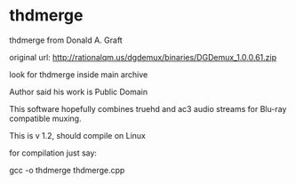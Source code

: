 # thdmerge
thdmerge from Donald A. Graft


original url:
http://rationalqm.us/dgdemux/binaries/DGDemux_1.0.0.61.zip

look for thdmerge inside main archive

Author said his work is Public Domain

This software hopefully combines truehd and ac3 audio
streams for Blu-ray compatible muxing. 

This is v 1.2, should compile on Linux

for compilation just say:

gcc -o thdmerge thdmerge.cpp

